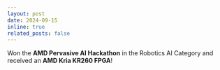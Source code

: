 ```yaml
---
layout: post
date: 2024-09-15
inline: true
related_posts: false
---
```


Won the **AMD Pervasive AI Hackathon** in the Robotics AI Category and received an **AMD Kria KR260 FPGA**!
